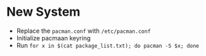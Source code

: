 New System
==========
* Replace the `pacman.conf` with `/etc/pacman.conf`
* Initialize pacmaan keyring
* Run `for x in $(cat package_list.txt); do pacman -S $x; done`